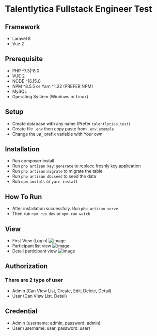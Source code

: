 # Talentlytica Fullstack Engineer Test

## Framework
- Laravel 8
- Vue 2

## Prerequisite
- PHP ^7.3|^8.0
- VUE 2
- NODE ^16.15.0
- NPM ^8.5.5 or Yarn ^1.22 (PREFER NPM)
- MySQL
- Operating System (Windows or Linux)

## Setup
- Create database with any name (Prefer `talentlytica_test`)
- Create file `.env` then copy paste from `.env.example`
- Change the `DB_` prefix variable with Your own

## Installation
- Run composer install
- Run `php artisan key:generate` to replace freshly key application
- Run `php artisan:migrate` to migrate the table
- Run `php artisan db:seed` to seed the data
- Run `npm install` or `yarn install`

## How To Run
- After installation successfuly. Run `php artisan serve`
- Then run `npm run dev` or `npm run watch`

## View
- First View (Login)
![image](https://github.com/ubudab109/talentlytica-test/assets/62287144/a6b712ba-4b30-4eaa-b0fe-3cb1743748cb)
- Participant list view
![image](https://github.com/ubudab109/talentlytica-test/assets/62287144/3ccdef64-71ca-4429-a93d-d204150c08bd)
- Detail participant view
![image](https://github.com/ubudab109/talentlytica-test/assets/62287144/b96afb29-16eb-422e-9aca-5c30d061c98a)

## Authorization
### There are 2 type of user
- Admin (Can View List, Create, Edit, Delete, Detail)
- User (Can View List, Detail)

## Credential
- Admin (username: admin, password: admin)
- User (username: user, password: user)


